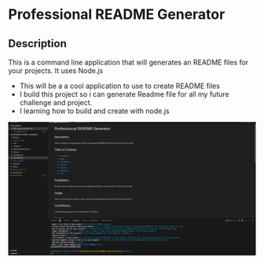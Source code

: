 # Professional README Generator

## Description
This is a command line application that will generates an README files for your projects. It uses Node.js

- This will be a a cool application to use to create README files 
- I build this project so i can generate Readme file for all my future challenge and project.
- I learning how to build and create with node.js 



![Alt text](image.png)
